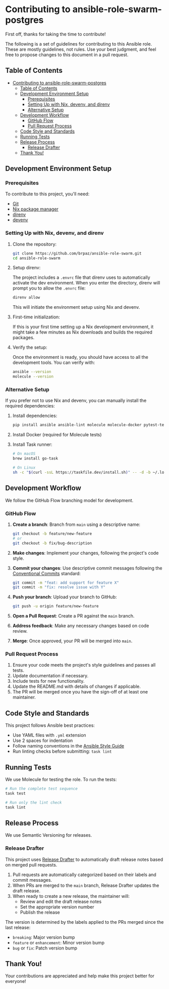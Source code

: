 # Contributing to ansible-role-swarm-postgres

First off, thanks for taking the time to contribute!

The following is a set of guidelines for contributing to this Ansible role. These are mostly guidelines, not rules. Use your best judgment, and feel free to propose changes to this document in a pull request.

## Table of Contents

- [Contributing to ansible-role-swarm-postgres](#contributing-to-ansible-role-swarm-postgres)
  - [Table of Contents](#table-of-contents)
  - [Development Environment Setup](#development-environment-setup)
    - [Prerequisites](#prerequisites)
    - [Setting Up with Nix, devenv, and direnv](#setting-up-with-nix-devenv-and-direnv)
    - [Alternative Setup](#alternative-setup)
  - [Development Workflow](#development-workflow)
    - [GitHub Flow](#github-flow)
    - [Pull Request Process](#pull-request-process)
  - [Code Style and Standards](#code-style-and-standards)
  - [Running Tests](#running-tests)
  - [Release Process](#release-process)
    - [Release Drafter](#release-drafter)
  - [Thank You!](#thank-you)

## Development Environment Setup

### Prerequisites

To contribute to this project, you'll need:

- [Git](https://git-scm.com/)
- [Nix package manager](https://nixos.org/download.html)
- [direnv](https://direnv.net/docs/installation.html)
- [devenv](https://devenv.sh/getting-started/)

### Setting Up with Nix, devenv, and direnv

1. Clone the repository:
   ```bash
   git clone https://github.com/brpaz/ansible-role-swarm.git
   cd ansible-role-swarm
   ```

2. Setup direnv:

   The project includes a `.envrc` file that direnv uses to automatically activate the dev environment. When you enter the directory, direnv will prompt you to allow the `.envrc` file:

   ```bash
   direnv allow
   ```

   This will initiate the environment setup using Nix and devenv.

3. First-time initialization:

   If this is your first time setting up a Nix development environment, it might take a few minutes as Nix downloads and builds the required packages.

4. Verify the setup:

   Once the environment is ready, you should have access to all the development tools. You can verify with:

   ```bash
   ansible --version
   molecule --version
   ```

### Alternative Setup

If you prefer not to use Nix and devenv, you can manually install the required dependencies:

1. Install dependencies:
   ```bash
   pip install ansible ansible-lint molecule molecule-docker pytest-testinfra
   ```

2. Install Docker (required for Molecule tests)

3. Install Task runner:
   ```bash
   # On macOS
   brew install go-task

   # On Linux
   sh -c "$(curl -ssL https://taskfile.dev/install.sh)" -- -d -b ~/.local/bin
   ```

## Development Workflow

We follow the GitHub Flow branching model for development.

### GitHub Flow

1. **Create a branch**: Branch from `main` using a descriptive name:
   ```bash
   git checkout -b feature/new-feature
   # or
   git checkout -b fix/bug-description
   ```

2. **Make changes**: Implement your changes, following the project's code style.

3. **Commit your changes**: Use descriptive commit messages following the [Conventional Commits](https://www.conventionalcommits.org/) standard:
   ```bash
   git commit -m "feat: add support for feature X"
   git commit -m "fix: resolve issue with Y"
   ```

4. **Push your branch**: Upload your branch to GitHub:
   ```bash
   git push -u origin feature/new-feature
   ```

5. **Open a Pull Request**: Create a PR against the `main` branch.

6. **Address feedback**: Make any necessary changes based on code review.

7. **Merge**: Once approved, your PR will be merged into `main`.

### Pull Request Process

1. Ensure your code meets the project's style guidelines and passes all tests.
2. Update documentation if necessary.
3. Include tests for new functionality.
4. Update the README.md with details of changes if applicable.
5. The PR will be merged once you have the sign-off of at least one maintainer.

## Code Style and Standards

This project follows Ansible best practices:

- Use YAML files with `.yml` extension
- Use 2 spaces for indentation
- Follow naming conventions in the [Ansible Style Guide](https://docs.ansible.com/ansible/latest/dev_guide/style_guide/index.html)
- Run linting checks before submitting: `task lint`

## Running Tests

We use Molecule for testing the role. To run the tests:

```bash
# Run the complete test sequence
task test

# Run only the lint check
task lint
```

## Release Process

We use Semantic Versioning for releases.

### Release Drafter

This project uses [Release Drafter](https://github.com/release-drafter/release-drafter) to automatically draft release notes based on merged pull requests.

1. Pull requests are automatically categorized based on their labels and commit messages.
2. When PRs are merged to the `main` branch, Release Drafter updates the draft release.
3. When ready to create a new release, the maintainer will:
   - Review and edit the draft release notes
   - Set the appropriate version number
   - Publish the release

The version is determined by the labels applied to the PRs merged since the last release:
- `breaking`: Major version bump
- `feature` or `enhancement`: Minor version bump
- `bug` or `fix`: Patch version bump

## Thank You!

Your contributions are appreciated and help make this project better for everyone!
